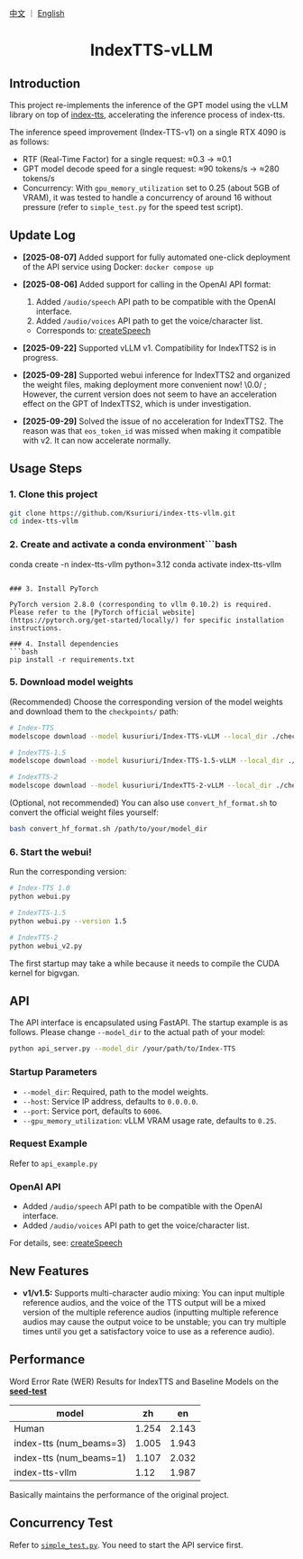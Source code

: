 <a href="README.md">中文</a> ｜ <a href="README_EN.md">English</a>

<div align="center">

# IndexTTS-vLLM
</div>

## Introduction
This project re-implements the inference of the GPT model using the vLLM library on top of [index-tts](https://github.com/index-tts/index-tts), accelerating the inference process of index-tts.

The inference speed improvement (Index-TTS-v1) on a single RTX 4090 is as follows:
- RTF (Real-Time Factor) for a single request: ≈0.3 -> ≈0.1
- GPT model decode speed for a single request: ≈90 tokens/s -> ≈280 tokens/s
- Concurrency: With `gpu_memory_utilization` set to 0.25 (about 5GB of VRAM), it was tested to handle a concurrency of around 16 without pressure (refer to `simple_test.py` for the speed test script).

## Update Log

- **[2025-08-07]** Added support for fully automated one-click deployment of the API service using Docker: `docker compose up`

- **[2025-08-06]** Added support for calling in the OpenAI API format:
    1. Added `/audio/speech` API path to be compatible with the OpenAI interface.
    2. Added `/audio/voices` API path to get the voice/character list.
    - Corresponds to: [createSpeech](https://platform.openai.com/docs/api-reference/audio/createSpeech)

- **[2025-09-22]** Supported vLLM v1. Compatibility for IndexTTS2 is in progress.

- **[2025-09-28]** Supported webui inference for IndexTTS2 and organized the weight files, making deployment more convenient now! \0.0/ ; However, the current version does not seem to have an acceleration effect on the GPT of IndexTTS2, which is under investigation.

- **[2025-09-29]** Solved the issue of no acceleration for IndexTTS2. The reason was that `eos_token_id` was missed when making it compatible with v2. It can now accelerate normally.

## Usage Steps

### 1. Clone this project
```bash
git clone https://github.com/Ksuriuri/index-tts-vllm.git
cd index-tts-vllm
```

### 2. Create and activate a conda environment```bash
conda create -n index-tts-vllm python=3.12
conda activate index-tts-vllm
```

### 3. Install PyTorch

PyTorch version 2.8.0 (corresponding to vllm 0.10.2) is required. Please refer to the [PyTorch official website](https://pytorch.org/get-started/locally/) for specific installation instructions.

### 4. Install dependencies
```bash
pip install -r requirements.txt
```

### 5. Download model weights

(Recommended) Choose the corresponding version of the model weights and download them to the `checkpoints/` path:

```bash
# Index-TTS
modelscope download --model kusuriuri/Index-TTS-vLLM --local_dir ./checkpoints/Index-TTS-vLLM

# IndexTTS-1.5
modelscope download --model kusuriuri/Index-TTS-1.5-vLLM --local_dir ./checkpoints/Index-TTS-1.5-vLLM

# IndexTTS-2
modelscope download --model kusuriuri/IndexTTS-2-vLLM --local_dir ./checkpoints/IndexTTS-2-vLLM
```

(Optional, not recommended) You can also use `convert_hf_format.sh` to convert the official weight files yourself:

```bash
bash convert_hf_format.sh /path/to/your/model_dir
```

### 6. Start the webui!

Run the corresponding version:

```bash
# Index-TTS 1.0
python webui.py

# IndexTTS-1.5
python webui.py --version 1.5

# IndexTTS-2
python webui_v2.py
```
The first startup may take a while because it needs to compile the CUDA kernel for bigvgan.

## API

The API interface is encapsulated using FastAPI. The startup example is as follows. Please change `--model_dir` to the actual path of your model:

```bash
python api_server.py --model_dir /your/path/to/Index-TTS
```

### Startup Parameters
- `--model_dir`: Required, path to the model weights.
- `--host`: Service IP address, defaults to `0.0.0.0`.
- `--port`: Service port, defaults to `6006`.
- `--gpu_memory_utilization`: vLLM VRAM usage rate, defaults to `0.25`.

### Request Example
Refer to `api_example.py`

### OpenAI API
- Added `/audio/speech` API path to be compatible with the OpenAI interface.
- Added `/audio/voices` API path to get the voice/character list.

For details, see: [createSpeech](https://platform.openai.com/docs/api-reference/audio/createSpeech)

## New Features
- **v1/v1.5:** Supports multi-character audio mixing: You can input multiple reference audios, and the voice of the TTS output will be a mixed version of the multiple reference audios (inputting multiple reference audios may cause the output voice to be unstable; you can try multiple times until you get a satisfactory voice to use as a reference audio).

## Performance
Word Error Rate (WER) Results for IndexTTS and Baseline Models on the [**seed-test**](https://github.com/BytedanceSpeech/seed-tts-eval)

| model                   | zh    | en    |
| ----------------------- | ----- | ----- |
| Human                   | 1.254 | 2.143 |
| index-tts (num_beams=3) | 1.005 | 1.943 |
| index-tts (num_beams=1) | 1.107 | 2.032 |
| index-tts-vllm          | 1.12  | 1.987 |

Basically maintains the performance of the original project.

## Concurrency Test
Refer to [`simple_test.py`](simple_test.py). You need to start the API service first.